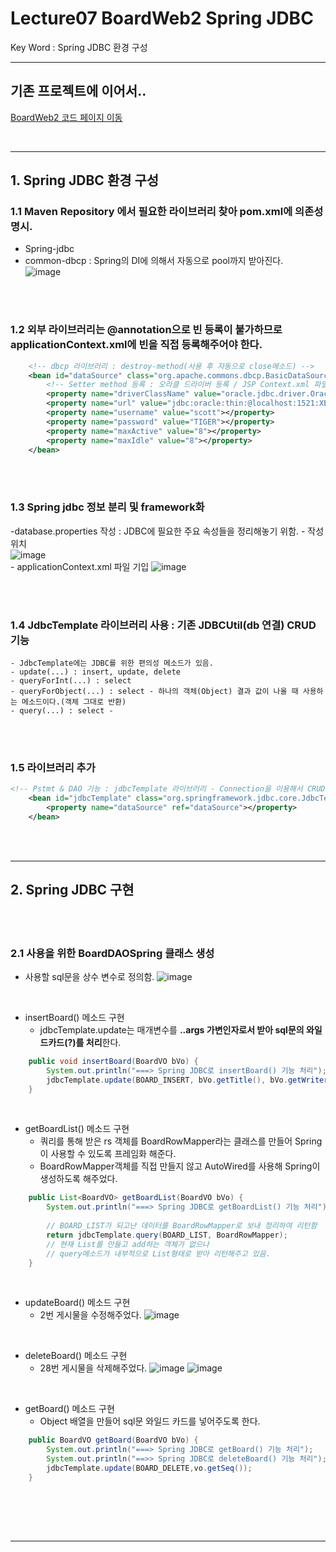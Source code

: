 # Lecture07 BoardWeb2 Spring JDBC
Key Word : Spring JDBC 환경 구성    

<hr/>

 ## 기존 프로젝트에 이어서..
 
 [BoardWeb2 코드 페이지 이동](https://github.com/Moveuk/2021_Spring/tree/main/0824_Lecture05/BoardWeb2)
 
 
 <br><hr/>
 
## 1. Spring JDBC 환경 구성

### 1.1 Maven Repository 에서 필요한 라이브러리 찾아 pom.xml에 의존성 명시.
  - Spring-jdbc    
  - common-dbcp : Spring의 DI에 의해서 자동으로 pool까지 받아진다.    
![image](https://user-images.githubusercontent.com/84966961/130881860-0de051a1-1afe-48c7-a5ce-d183b3e6db81.png)    
 

<br><br>

### 1.2 외부 라이브러리는 @annotation으로 **빈 등록이 불가**하므로 applicationContext.xml에 빈을 직접 등록해주어야 한다.

```xml
	<!-- dbcp 라이브러리 : destroy-method(사용 후 자동으로 close메소드) -->
	<bean id="dataSource" class="org.apache.commons.dbcp.BasicDataSource" destroy-method="close">
		<!-- Setter method 등록 : 오라클 드라이버 등록 / JSP Context.xml 파일에 저장한 드라이버 세팅과 똑같다.-->
		<property name="driverClassName" value="oracle.jdbc.driver.OracleDriver"></property>
		<property name="url" value="jdbc:oracle:thin:@localhost:1521:XE"></property>
		<property name="username" value="scott"></property>
		<property name="password" value="TIGER"></property>
		<property name="maxActive" value="8"></property>
		<property name="maxIdle" value="8"></property>
	</bean>
```
 

<br><br>

### 1.3 Spring jdbc 정보 분리 및 framework화
  -database.properties 작성 : JDBC에 필요한 주요 속성들을 정리해놓기 위함.
    - 작성 위치    
![image](https://user-images.githubusercontent.com/84966961/130883878-839fa219-8d2a-4981-875f-61d8ea036979.png)     
    - applicationContext.xml 파일 기입
![image](https://user-images.githubusercontent.com/84966961/130884617-134917d6-e036-4e5b-ae3c-6a032a198456.png)


<br><br>

### 1.4 JdbcTemplate 라이브러리 사용 : 기존 JDBCUtil(db 연결) CRUD 기능
    - JdbcTemplate에는 JDBC를 위한 편의성 메소드가 있음.
    - update(...) : insert, update, delete
    - queryForInt(...) : select
    - queryForObject(...) : select - 하나의 객체(Object) 결과 값이 나올 때 사용하는 메소드이다.(객체 그대로 반환)
    - query(...) : select - 


<br><br>

### 1.5 라이브러리 추가

```xml
<!-- Pstmt & DAO 기능 : jdbcTemplate 라이브러리 - Connection을 이용해서 CRUD 실행 -->
	<bean id="jdbcTemplate" class="org.springframework.jdbc.core.JdbcTemplate">
		<property name="dataSource" ref="dataSource"></property>
	</bean>
```

 <br><br>
<hr>
 
 
## 2. Spring JDBC 구현

<br><br>

### 2.1 사용을 위한 BoardDAOSpring 클래스 생성
  - 사용할 sql문을 상수 변수로 정의함.
![image](https://user-images.githubusercontent.com/84966961/130890206-1b815a10-f044-48ad-a0a4-3797219d99e0.png)   

<br>

  - insertBoard() 메소드 구현
    - jdbcTemplate.update는 매개변수를 **..args 가변인자로서 받아 sql문의 와일드카드(?)를 처리**한다.
```java
	public void insertBoard(BoardVO bVo) {
		System.out.println("===> Spring JDBC로 insertBoard() 기능 처리");
		jdbcTemplate.update(BOARD_INSERT, bVo.getTitle(), bVo.getWriter(), bVo.getContent());
	}
```

<br>

  - getBoardList() 메소드 구현
      - 쿼리를 통해 받은 rs 객체를 BoardRowMapper라는 클래스를 만들어 Spring이 사용할 수 있도록 프레임화 해준다.
      - BoardRowMapper객체를 직접 만들지 않고 AutoWired를 사용해 Spring이 생성하도록 해주었다.
```java
	public List<BoardVO> getBoardList(BoardVO bVo) {
		System.out.println("===> Spring JDBC로 getBoardList() 기능 처리");
	
		// BOARD_LIST가 되고난 데이터를 BoardRowMapper로 보내 정리하여 리턴함
		return jdbcTemplate.query(BOARD_LIST, BoardRowMapper);
		// 현재 List를 만들고 add하는 객체가 없으나 
		// query메소드가 내부적으로 List형태로 받아 리턴해주고 있음.
	}
```


<br>

  - updateBoard() 메소드 구현
    - 2번 게시물을 수정해주었다.
![image](https://user-images.githubusercontent.com/84966961/130896124-7bc9d662-2d66-4aec-a4f4-04dc083d769f.png)


<br>

  - deleteBoard() 메소드 구현
    - 28번 게시물을 삭제해주었다.
![image](https://user-images.githubusercontent.com/84966961/130896272-501fd3e9-f7fd-41c3-b59b-15091e244d3f.png)
![image](https://user-images.githubusercontent.com/84966961/130896300-c373e06d-04d2-4e02-851e-fd128a4065f5.png)



<br>

  - getBoard() 메소드 구현
    - Object 배열을 만들어 sql문 와일드 카드를 넣어주도록 한다.
```java
	public BoardVO getBoard(BoardVO bVo) {
		System.out.println("===> Spring JDBC로 getBoard() 기능 처리");
		System.out.println("==>> Spring JDBC로 deleteBoard() 기능 처리");
		jdbcTemplate.update(BOARD_DELETE,vo.getSeq());
	}
```

   
<br>
 

<br><br> <hr>

